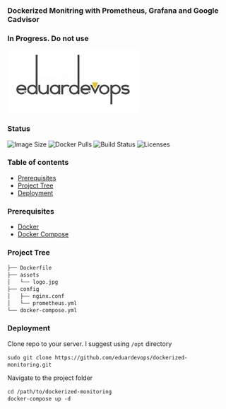 ### Dockerized Monitring with Prometheus, Grafana and Google Cadvisor

### In Progress. Do not use

![Logo](./assets/logo.jpg)

### Status
<img alt="Image Size" src="https://img.shields.io/docker/image-size/eduardevops/monitoring" style="max-width:100%;"> <img alt="Docker Pulls" src="https://img.shields.io/docker/pulls/eduardevops/monitoring" style="max-width:100%;"> <img alt="Build Status" src="https://img.shields.io/docker/cloud/build/eduardevops/monitoring" style="max-width:100%;"> <img alt="Licenses" src="https://img.shields.io/badge/License-GPLv3-blue.svg" style="max-width:100%;">

### Table of contents
* [Prerequisites](#Prerequisites)
* [Project Tree](#Project-Tree)
* [Deployment](#Deployment)

### Prerequisites
*	[Docker](https://www.docker.com/)
*	[Docker Compose](https://docs.docker.com/compose/install/)

### Project Tree
```less
├── Dockerfile
├── assets
│   └── logo.jpg
├── config
│   ├── nginx.conf
│   └── prometheus.yml
└── docker-compose.yml
```

### Deployment
Clone repo to your server. I suggest using ```/opt``` directory
```less
sudo git clone https://github.com/eduardevops/dockerized-monitoring.git
```

Navigate to the project folder
```less
cd /path/to/dockerized-monitoring
docker-compose up -d
```
